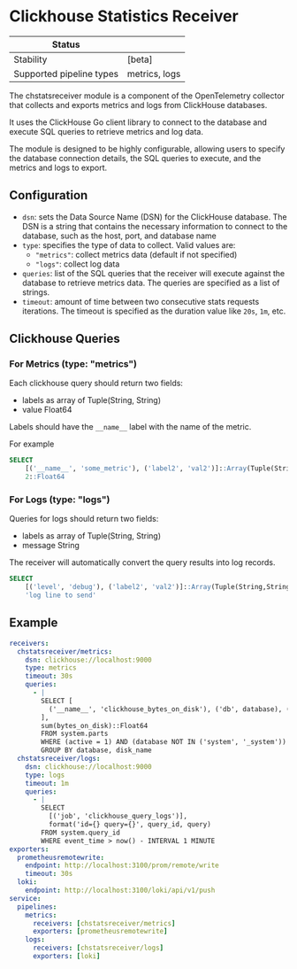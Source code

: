 # Clickhouse Statistics Receiver

| Status                   |                |
| ------------------------ |----------------|
| Stability                | [beta]         |
| Supported pipeline types | metrics, logs  |

The chstatsreceiver module is a component of the OpenTelemetry collector that collects and exports 
metrics and logs from ClickHouse databases.

It uses the ClickHouse Go client library to connect to the database and execute SQL queries 
to retrieve metrics and log data.

The module is designed to be highly configurable, allowing users to specify the database connection details, 
the SQL queries to execute, and the metrics and logs to export.


## Configuration

- `dsn`: sets the Data Source Name (DSN) for the ClickHouse database. 
The DSN is a string that contains the necessary information to connect to the database, 
such as the host, port, and database name
- `type`: specifies the type of data to collect. Valid values are:
  - `"metrics"`: collect metrics data (default if not specified)
  - `"logs"`: collect log data
- `queries`: list of the SQL queries that the receiver will execute against the database to retrieve metrics data. 
The queries are specified as a list of strings.
- `timeout`: amount of time between two consecutive stats requests iterations. 
The timeout is specified as the duration value like `20s`, `1m`, etc. 

## Clickhouse Queries

### For Metrics (type: "metrics")
Each clickhouse query should return two fields:
- labels as array of Tuple(String, String)
- value Float64

Labels should have the `__name__` label with the name of the metric.

For example
```sql
SELECT 
    [('__name__', 'some_metric'), ('label2', 'val2')]::Array(Tuple(String,String)), 
    2::Float64
```

### For Logs (type: "logs")
Queries for logs should return two fields:
- labels as array of Tuple(String, String)
- message String

The receiver will automatically convert the query results into log records.

```sql
SELECT 
    [('level', 'debug'), ('label2', 'val2')]::Array(Tuple(String,String)), 
    'log line to send'
```

## Example

```yaml
receivers:
  chstatsreceiver/metrics:
    dsn: clickhouse://localhost:9000
    type: metrics
    timeout: 30s
    queries:
      - |
        SELECT [
          ('__name__', 'clickhouse_bytes_on_disk'), ('db', database), ('disk', disk_name), ('host', hostname())
        ],
        sum(bytes_on_disk)::Float64
        FROM system.parts
        WHERE (active = 1) AND (database NOT IN ('system', '_system'))
        GROUP BY database, disk_name
  chstatsreceiver/logs:
    dsn: clickhouse://localhost:9000
    type: logs
    timeout: 1m
    queries:
      - |
        SELECT 
          [('job', 'clickhouse_query_logs')],
          format('id={} query={}', query_id, query)
        FROM system.query_id
        WHERE event_time > now() - INTERVAL 1 MINUTE
exporters:
  prometheusremotewrite:
    endpoint: http://localhost:3100/prom/remote/write
    timeout: 30s
  loki:
    endpoint: http://localhost:3100/loki/api/v1/push
service:
  pipelines:
    metrics:
      receivers: [chstatsreceiver/metrics]
      exporters: [prometheusremotewrite]
    logs:
      receivers: [chstatsreceiver/logs]
      exporters: [loki]
```
